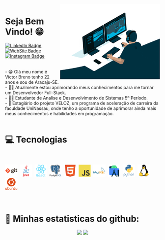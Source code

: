 <img src = "Banner.gif" width = "325px" align = "right">

<h1>Seja Bem Vindo! 😁</h1>
  <div id="badges">
  <a href = "https://www.linkedin.com/in/victorbsr/">
    <img src="https://img.shields.io/badge/-LinkedIn-0e76a8?style=flat-square&logo=Linkedin&logoColor=white" alt="LinkedIn Badge"/>
  </a>
    <a href = "https://victorbreno.dev/">
    <img src="https://img.shields.io/badge/Website-3b5998?style=flat-square&logo=google-chrome&logoColor=white" alt="WebSite Badge"/>
  </a>
  <a href = "https://www.instagram.com/victorbreno.dev/">
  <img src="https://img.shields.io/badge/-Instagram-e4405f?style=flat-square&logo=Instagram&logoColor=white" alt="Instagram Badge"/>
  </a>
</div>
<br />
<br />
- 😁 Olá meu nome é Victor Breno tenho 22 anos e sou de Aracaju-SE. 
<br />
- 👨‍💻 Atualmente estou aprimorando meus conhecimentos para me tornar um Desenvolvedor Full-Stack. 
<br />
- 👨‍🎓 Estudante de Analise e Desenvolvimento de Sistemas 5º Período.
<br />
- 👔 Estagiário do projeto VELOZ, um programa de aceleração de carreira da faculdade UniNassau, onde tenho a oportunidade de aprimorar ainda mais meus conhecimentos e habilidades em programação. 

<br />
<br />
<h1>💻 Tecnologias </h1>
<br />
<br />
<div>
  <img src="https://github.com/devicons/devicon/blob/master/icons/git/git-original-wordmark.svg" title="Git" alt="Git" width="40" height="40"/>&nbsp;
  <img src="https://github.com/devicons/devicon/blob/master/icons/java/java-original-wordmark.svg" title="Java" alt="Java" width="40" height="40"/>&nbsp;
  <img src="https://github.com/devicons/devicon/blob/master/icons/react/react-original-wordmark.svg" title="React" alt="React" width="40" height="40"/>&nbsp;
  <img src="https://github.com/devicons/devicon/blob/master/icons/postgresql/postgresql-original-wordmark.svg" title="PostGreSQL" alt="PostGreSQL" width="40" height="40"/>&nbsp;
  <img src="https://github.com/devicons/devicon/blob/master/icons/html5/html5-original.svg" title="HTML5" alt="HTML" width="40" height="40"/>&nbsp;
  <img src="https://github.com/devicons/devicon/blob/master/icons/javascript/javascript-original.svg" title="JavaScript" alt="JavaScript" width="40" height="40"/>&nbsp;
  <img src="https://github.com/devicons/devicon/blob/master/icons/mysql/mysql-original-wordmark.svg" title="MySQL" alt="MySQL" width="40" height="40"/>&nbsp;
  <img src="https://github.com/devicons/devicon/blob/master/icons/androidstudio/androidstudio-original.svg" title="Mobile" alt="Mobile" width="40" height="40"/>&nbsp;
  <img src="https://github.com/devicons/devicon/blob/master/icons/python/python-original-wordmark.svg" title="Python" alt="Python" width="40" height="40"/>&nbsp;
  <img src="https://github.com/devicons/devicon/blob/master/icons/linux/linux-original.svg" title="Linux" alt="Linux" width="40" height="40"/>&nbsp;
  <img src="https://github.com/devicons/devicon/blob/master/icons/ubuntu/ubuntu-plain-wordmark.svg" title="Ubuntu" alt="Ubuntu" width="40" height="40"/>&nbsp;
</div>
<br />
<br />
<h1> 🏅 Minhas estatisticas do github:</h1>

<div align="center">
<img height="180em" src="https://github-readme-stats.vercel.app/api?username=VictorBren0&show_icons=true&&count_private=true&include_all_commits=true&theme=dark" />
<img height="180em" src="https://github-readme-stats.vercel.app/api/top-langs/?username=VictorBren0&exclude_repo=KNN-Image-Classification&show_icons=true&layout=compact&langs_count=8&theme=dark"/>
</div>

